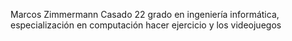 <nombre>Marcos Zimmermann Casado</nombre>
<edad>22</edad>
<carrera>grado en ingeniería informática, especialización en computación</carrera>
<ocio>hacer ejercicio y los videojuegos</ocio>
